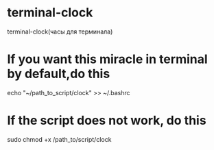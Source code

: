 # terminal-clock
terminal-clock(часы для терминала)
# If you want this miracle in terminal by default,do this
echo "~/path_to_script/clock" >> ~/.bashrc
# If the script does not work, do this
sudo chmod +x /path_to/script/clock
